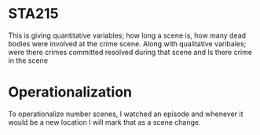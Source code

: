 # STA215
This is giving quantitative variables; how long a scene is, how many dead bodies were involved at the crime scene. Along with qualitative varibales; were there crimes committed resolved during that scene and Is there crime in the scene 
# Operationalization
To operationalize number scenes, I watched an episode and whenever it would be a new location I will mark that as a scene change.  
